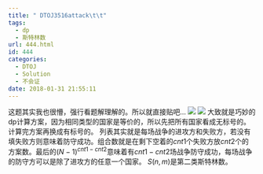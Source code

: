 ```yaml
---
title: " DTOJ3516attack\t\t"
tags:
  - dp
  - 斯特林数
url: 444.html
id: 444
categories:
  - DTOJ
  - Solution
  - 不会证
date: 2018-01-31 21:55:11
---
```


这题其实我也很懵，强行看题解理解的。所以就直接贴吧… ![](http://www.dtenomde.com/wp-content/uploads/2018/01/3182A71A-B1CC-4D30-B344-8C42CD15D20F.jpg) ![](http://www.dtenomde.com/wp-content/uploads/2018/01/62A52F9A-545A-4D1F-9A2E-1A26B485EA5F.jpg) 大致就是巧妙的dp计算方案，因为相同类型的国家是等价的，所以先把所有国家看成无标号的。计算完方案再换成有标号的。 列表其实就是每场战争的进攻方和失败方，若没有填失败方则意味着防守成功。组合数就是在剩下空着的$cnt1$个失败方放$cnt2$个的方案数。最后的$(N-1)^{cnt1-cnt2}$意味着有$cnt1-cnt2$场战争防守成功，每场战争的防守方可以是除了进攻方的任意一个国家。 $S(n,m)$是第二类斯特林数。